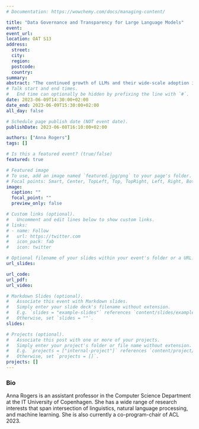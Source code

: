 ```yaml
---
# Documentation: https://wowchemy.com/docs/managing-content/

title: "Data Governance and Transparency for Large Language Models"
event: 
event_url:
location: OAT S13
address: 
  street:
  city:
  region:
  postcode:
  country:
summary:
abstract: "The continued growth of LLMs and their wide-scale adoption in commercial applications such as chatGPT make it increasingly important to (a) develop ways to source their training data in a more transparent way, and (b) to investigate it, both for research and for ethical issues. This talk will discuss the current state of affairs and some data governance lessons learned from Big Science, an open-source effort to train a multilingual LLM - including an ongoing effort for investigating the 1.6 Tb multilingual ROOTS corpus."
# Talk start and end times.
#   End time can optionally be hidden by prefixing the line with `#`.
date: 2023-06-09T14:30:00+02:00
date_end: 2023-06-09T15:30:00+02:00
all_day: false

# Schedule page publish date (NOT event date).
publishDate: 2023-06-08T16:10:00+02:00

authors: ["Anna Rogers"]
tags: []

# Is this a featured event? (true/false)
featured: true

# Featured image
# To use, add an image named `featured.jpg/png` to your page's folder. 
# Focal points: Smart, Center, TopLeft, Top, TopRight, Left, Right, BottomLeft, Bottom, BottomRight.
image:
  caption: ""
  focal_point: ""
  preview_only: false

# Custom links (optional).
#   Uncomment and edit lines below to show custom links.
# links:
# - name: Follow
#   url: https://twitter.com
#   icon_pack: fab
#   icon: twitter

# Optional filename of your slides within your event's folder or a URL.
url_slides: 

url_code:
url_pdf: 
url_video:

# Markdown Slides (optional).
#   Associate this event with Markdown slides.
#   Simply enter your slide deck's filename without extension.
#   E.g. `slides = "example-slides"` references `content/slides/example-slides.md`.
#   Otherwise, set `slides = ""`.
slides:

# Projects (optional).
#   Associate this post with one or more of your projects.
#   Simply enter your project's folder or file name without extension.
#   E.g. `projects = ["internal-project"]` references `content/project/deep-learning/index.md`.
#   Otherwise, set `projects = []`.
projects: []
---
```


### Bio
 Anna Rogers is an assistant professor in the Computer Science Department at the IT University of Copenhagen. She has a wide range of research interests that span intersection of linguistics, natural language processing, and machine learning. She is also currently a co-program-chair of ACL 2023.
